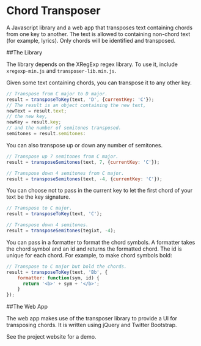 Chord Transposer
========

A Javascript library and a web app that transposes text containing chords from one key to another.
The text is allowed to containing non-chord text (for example, lyrics). Only chords will be
identified and transposed.

##The Library

The library depends on the XRegExp regex library. To use it, include `xregexp-min.js` and
`transposer-lib.min.js`.

Given some text containing chords, you can transpose it to any other key.

```javascript
// Transpose from C major to D major.
result = transposeToKey(text, 'D', {currentKey: 'C'});
// The result is an object containing the new text,
newText = result.text;
// the new key,
newKey = result.key;
// and the number of semitones transposed.
semitones = result.semitones:
```

You can also transpose up or down any number of semitones.

```javascript
// Transpose up 7 semitones from C major.
result = transposeSemitones(text, 7, {currentKey: 'C'});

// Transpose down 4 semitones from C major.
result = transposeSemitones(text, -4, {currentKey: 'C'});
```

You can choose not to pass in the current key to let the first chord of your text be the key signature.

```javascript
// Transpose to C major.
result = transposeToKey(text, 'C');

// Transpose down 4 semitones.
result = transposeSemitones(tegixt, -4);
```

You can pass in a formatter to format the chord symbols. A formatter takes the chord symbol and an id and returns the formatted chord. The id is unique for each chord. For example, to make chord symbols bold:

```javascript
// Transpose to C major but bold the chords.
result = transposeToKey(text, 'Bb', {
    formatter: function(sym, id) {
      return '<b>' + sym + '</b>';
    }
});
```

##The Web App

The web app makes use of the transposer library to provide a UI for transposing chords. It is
written using jQuery and Twitter Bootstrap.

See the project website for a demo.
